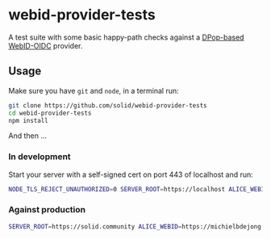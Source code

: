 # webid-provider-tests
A test suite with some basic happy-path checks against a [DPop-based WebID-OIDC](https://github.com/solid/authentication-panel/blob/master/oidc-authentication.md) provider.

## Usage
Make sure you have `git` and `node`, in a terminal run:
```sh
git clone https://github.com/solid/webid-provider-tests
cd webid-provider-tests
npm install
```
And then ...

### In development
Start your server with a self-signed cert on port 443 of localhost and run:
```sh
NODE_TLS_REJECT_UNAUTHORIZED=0 SERVER_ROOT=https://localhost ALICE_WEBID=https://localhost/profile/card#me npm run jest
```

### Against production
```sh
SERVER_ROOT=https://solid.community ALICE_WEBID=https://michielbdejong.solid.community/profile/card#me npm run jest
```
